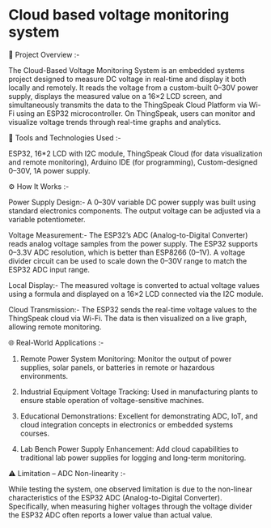 # Cloud based voltage monitoring system

📌 Project Overview :-

The Cloud-Based Voltage Monitoring System is an embedded systems project designed to measure DC voltage in real-time and display it both locally and remotely. It reads the voltage from a custom-built 0–30V power supply, displays the measured value on a 16×2 LCD screen, and simultaneously transmits the data to the ThingSpeak Cloud Platform via Wi-Fi using an ESP32 microcontroller. On ThingSpeak, users can monitor and visualize voltage trends through real-time graphs and analytics.


🔧 Tools and Technologies Used :-

ESP32, 16*2 LCD with I2C module, ThingSpeak Cloud (for data visualization and remote monitoring), Arduino IDE (for programming), Custom-designed 0–30V, 1A power supply.


⚙️ How It Works :-

Power Supply Design:- A 0–30V variable DC power supply was built using standard electronics components. The output voltage can be adjusted via a variable potentiometer.

Voltage Measurement:- The ESP32’s ADC (Analog-to-Digital Converter) reads analog voltage samples from the power supply. The ESP32 supports 0–3.3V ADC resolution, which is better than ESP8266 (0–1V). A voltage divider circuit can be used to scale down the 0–30V range to match the ESP32 ADC input range.

Local Display:- The measured voltage is converted to actual voltage values using a formula and displayed on a 16×2 LCD connected via the I2C module.

Cloud Transmission:- The ESP32 sends the real-time voltage values to the ThingSpeak cloud via Wi-Fi. The data is then visualized on a live graph, allowing remote monitoring.


🌐 Real-World Applications :-

1) Remote Power System Monitoring:
Monitor the output of power supplies, solar panels, or batteries in remote or hazardous environments.

2) Industrial Equipment Voltage Tracking:
Used in manufacturing plants to ensure stable operation of voltage-sensitive machines.

3) Educational Demonstrations:
Excellent for demonstrating ADC, IoT, and cloud integration concepts in electronics or embedded systems courses.

4) Lab Bench Power Supply Enhancement:
Add cloud capabilities to traditional lab power supplies for logging and long-term monitoring.


⚠️ Limitation – ADC Non-linearity :-

While testing the system, one observed limitation is due to the non-linear characteristics of the ESP32 ADC (Analog-to-Digital Converter). Specifically, when measuring higher voltages through the voltage divider  the ESP32 ADC often reports a lower value than actual value.
